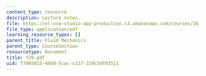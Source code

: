 ```yaml
---
content_type: resource
description: Lecture notes.
file: https://ol-ocw-studio-app-production.s3.amazonaws.com/courses/16-01-unified-engineering-i-ii-iii-iv-fall-2005-spring-2006/f790501546695cacc137229c5df03511_f20.pdf
file_type: application/pdf
learning_resource_types: []
parent_title: Fluid Mechanics
parent_type: CourseSection
resourcetype: Document
title: f20.pdf
uid: f7905015-4669-5cac-c137-229c5df03511
---
```


